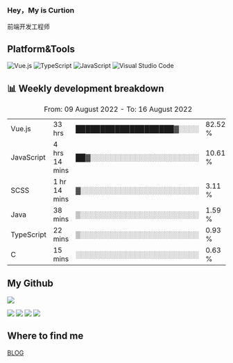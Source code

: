 ### Hey，My is Curtion
前端开发工程师
## Platform&Tools

![Vue.js](https://img.shields.io/badge/-Vue.js-4FC08D?style=flat-square&logo=Vue.js&logoColor=white)
![TypeScript](https://img.shields.io/badge/-TypeScript-007ACC?style=flat-square&logo=typescript&logoColor=white)
![JavaScript](https://img.shields.io/badge/-JavaScript-F7DF1E?style=flat-square&logo=javascript&logoColor=black)
![Visual Studio Code](https://img.shields.io/badge/-VSCode-007ACC?style=flat-square&logo=Visual-Studio-Code&logoColor=white)

## 📊 Weekly development breakdown

<!--START_SECTION:waka-->

<table><caption>From: 09 August 2022 - To: 16 August 2022</caption><tr><td>Vue.js</td><td>33 hrs</td><td>████████████████████▓░░░░</td><td>82.52 %</td></tr><tr><td>JavaScript</td><td>4 hrs 14 mins</td><td>██▓░░░░░░░░░░░░░░░░░░░░░░</td><td>10.61 %</td></tr><tr><td>SCSS</td><td>1 hr 14 mins</td><td>▓░░░░░░░░░░░░░░░░░░░░░░░░</td><td>3.11 %</td></tr><tr><td>Java</td><td>38 mins</td><td>▒░░░░░░░░░░░░░░░░░░░░░░░░</td><td>1.59 %</td></tr><tr><td>TypeScript</td><td>22 mins</td><td>▒░░░░░░░░░░░░░░░░░░░░░░░░</td><td>0.93 %</td></tr><tr><td>C</td><td>15 mins</td><td>░░░░░░░░░░░░░░░░░░░░░░░░░</td><td>0.63 %</td></tr></table>

<!--END_SECTION:waka-->

## My Github

![](http://github-profile-summary-cards.vercel.app/api/cards/profile-details?username=curtion&theme=nord_bright)

![](http://github-profile-summary-cards.vercel.app/api/cards/stats?username=curtion&theme=nord_bright)
![](http://github-profile-summary-cards.vercel.app/api/cards/productive-time?username=curtion&theme=nord_bright&utcOffset=8)
![](http://github-profile-summary-cards.vercel.app/api/cards/repos-per-language?username=curtion&theme=nord_bright)
![](http://github-profile-summary-cards.vercel.app/api/cards/most-commit-language?username=curtion&theme=nord_bright)

## Where to find me

[BLOG](https://blog.3gxk.net)
